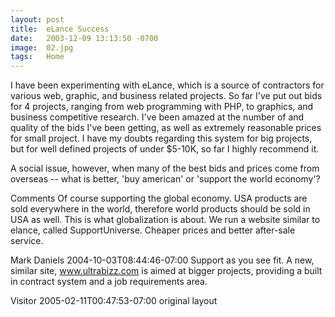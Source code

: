 ```yaml
---
layout: post
title:  eLance Success
date:   2003-12-09 13:13:50 -0700
image:  02.jpg
tags:   Home
---
```



I have been experimenting with eLance, which is a source of contractors for various web, graphic, and business related projects. So far I've put out bids for 4 projects, ranging from web programming with PHP, to graphics, and business competitive research. I've been amazed at the number of and quality of the bids I've been getting, as well as extremely reasonable prices for small project. I have my doubts regarding this system for big projects, but for well defined projects of under $5-10K, so far I highly recommend it.

A social issue, however, when many of the best bids and prices come from overseas -- what is better, 'buy american' or 'support the world economy'?

Comments
Of course supporting the global economy. USA products are sold everywhere in the world, therefore world products should be sold in USA as well. This is what globalization is about. We run a website similar to elance, called SupportUniverse. Cheaper prices and better after-sale service.

Mark Daniels 2004-10-03T08:44:46-07:00
Support as you see fit. A new, similar site, www.ultrabizz.com is aimed at bigger projects, providing a built in contract system and a job requirements area.

Visitor 2005-02-11T00:47:53-07:00
original layout